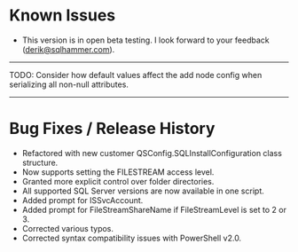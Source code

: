 # Known Issues #

- This version is in open beta testing. I look forward to your feedback (derik@sqlhammer.com).

----------
TODO: Consider how default values affect the add node config when serializing all non-null attributes.

----------
# Bug Fixes / Release History #

- Refactored with new customer QSConfig.SQLInstallConfiguration class structure.
- Now supports setting the FILESTREAM access level.
- Granted more explicit control over folder directories.
- All supported SQL Server versions are now available in one script.
- Added prompt for ISSvcAccount.
- Added prompt for FileStreamShareName if FileStreamLevel is set to 2 or 3.
- Corrected various typos. 
- Corrected syntax compatibility issues with PowerShell v2.0.
